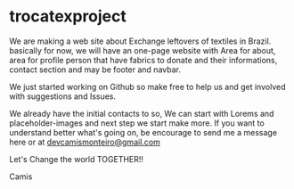 # trocatexproject
We are making a web site about Exchange leftovers of textiles in Brazil.
basically for now, we will have an one-page website with Area for about, area for profile person that have fabrics to donate and their informations, contact section and may be footer and navbar.

We just started working on Github so make free to help us and get involved with suggestions and Issues.

We already have the initial contacts to  so, We can start with Lorems and placeholder-images and next step we start make more.
If you want to understand better what's going on, be encourage to send me a message here or at devcamismonteiro@gmail.com

Let's Change the world TOGETHER!!

Camis
